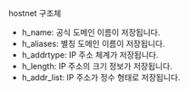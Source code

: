hostnet 구조체
- h_name: 공식 도메인 이름이 저장됩니다.
- h_aliases: 별칭 도메인 이름이 저장됩니다.
- h_addrtype: IP 주소 체계가 저장됩니다.
- h_length: IP 주소의 크기 정보가 저장됩니다.
- h_addr_list: IP 주소가 정수 형태로 저장됩니다.